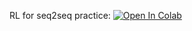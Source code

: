 RL for seq2seq practice:
[![Open In Colab](https://colab.research.google.com/assets/colab-badge.svg)](https://colab.research.google.com/github/neychev/harbour_dlia2019/blob/master/day13_RL_outside_games/Day13_RL_for_seq2sec.ipynb)
